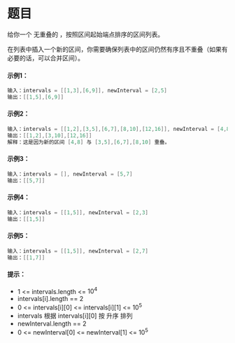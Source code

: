 # 题目
给你一个 无重叠的 ，按照区间起始端点排序的区间列表。

在列表中插入一个新的区间，你需要确保列表中的区间仍然有序且不重叠（如果有必要的话，可以合并区间）。

#### 示例1：

```c++
输入：intervals = [[1,3],[6,9]], newInterval = [2,5]
输出：[[1,5],[6,9]]
```

#### 示例2：

```c++
输入：intervals = [[1,2],[3,5],[6,7],[8,10],[12,16]], newInterval = [4,8]
输出：[[1,2],[3,10],[12,16]]
解释：这是因为新的区间 [4,8] 与 [3,5],[6,7],[8,10] 重叠。
```

#### 示例3：

```c++
输入：intervals = [], newInterval = [5,7]
输出：[[5,7]]
```

#### 示例4：

```c++
输入：intervals = [[1,5]], newInterval = [2,3]
输出：[[1,5]]
```

#### 示例5：

```c++
输入：intervals = [[1,5]], newInterval = [2,7]
输出：[[1,7]]
```

#### 提示：

* 1 <= intervals.length <= $10^4$
* intervals[i].length == 2
* 0 <= intervals[i][0] <= intervals[i][1] <= $10^5$
* intervals 根据 intervals[i][0] 按 升序 排列
* newInterval.length == 2
* 0 <= newInterval[0] <= newInterval[1] <= $10^5$